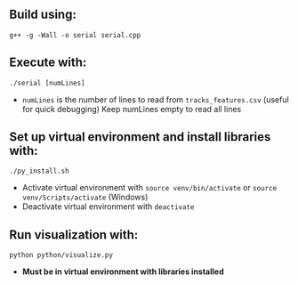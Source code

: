 ## Build using:
`g++ -g -Wall -o serial serial.cpp`

## Execute with:
`./serial [numLines]`
- `numLines` is the number of lines to read from `tracks_features.csv` (useful for quick debugging)
Keep numLines empty to read all lines 

## Set up virtual environment and install libraries with:
`./py_install.sh`
- Activate virtual environment with `source venv/bin/activate` or `source venv/Scripts/activate` (Windows)
- Deactivate virtual environment with `deactivate`

## Run visualization with:
`python python/visualize.py`
- **Must be in virtual environment with libraries installed**
